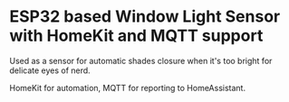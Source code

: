 # ESP32 based Window Light Sensor with HomeKit and MQTT support

Used as a sensor for automatic shades closure when it's too bright for delicate eyes of nerd.

HomeKit for automation, MQTT for reporting to HomeAssistant. 

